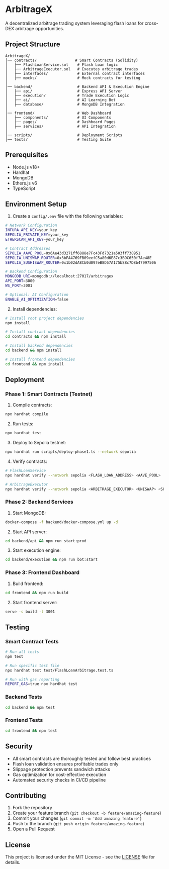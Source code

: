 # ArbitrageX

A decentralized arbitrage trading system leveraging flash loans for cross-DEX arbitrage opportunities.

## Project Structure

```
ArbitrageX/
│── contracts/                 # Smart Contracts (Solidity)
│   ├── FlashLoanService.sol    # Flash Loan logic
│   ├── ArbitrageExecutor.sol   # Executes arbitrage trades
│   ├── interfaces/             # External contract interfaces
│   ├── mocks/                  # Mock contracts for testing
│
│── backend/                    # Backend API & Execution Engine
│   ├── api/                    # Express API Server
│   ├── execution/              # Trade Execution Logic
│   ├── ai/                     # AI Learning Bot
│   ├── database/               # MongoDB Integration
│
│── frontend/                   # Web Dashboard
│   ├── components/             # UI Components
│   ├── pages/                  # Dashboard Pages
│   ├── services/               # API Integration
│
│── scripts/                    # Deployment Scripts
│── tests/                      # Testing Suite
```

## Prerequisites

- Node.js v18+
- Hardhat
- MongoDB
- Ethers.js v6
- TypeScript

## Environment Setup

1. Create a `config/.env` file with the following variables:

```bash
# Network Configuration
INFURA_API_KEY=your_key
SEPOLIA_PRIVATE_KEY=your_key
ETHERSCAN_API_KEY=your_key

# Contract Addresses
SEPOLIA_AAVE_POOL=0x6Ae43d3271ff6888e7Fc43Fd7321a503ff738951
SEPOLIA_UNISWAP_ROUTER=0x3bFA4769FB09eefC5a80d6E87c3B9C650f7Ae48E
SEPOLIA_SUSHISWAP_ROUTER=0x1b02dA8Cb0d097eB8D57A175b88c7D8b47997506

# Backend Configuration
MONGODB_URI=mongodb://localhost:27017/arbitragex
API_PORT=3000
WS_PORT=3001

# Optional: AI Configuration
ENABLE_AI_OPTIMIZATION=false
```

2. Install dependencies:

```bash
# Install root project dependencies
npm install

# Install contract dependencies
cd contracts && npm install

# Install backend dependencies
cd backend && npm install

# Install frontend dependencies
cd frontend && npm install
```

## Deployment

### Phase 1: Smart Contracts (Testnet)

1. Compile contracts:

```bash
npx hardhat compile
```

2. Run tests:

```bash
npx hardhat test
```

3. Deploy to Sepolia testnet:

```bash
npx hardhat run scripts/deploy-phase1.ts --network sepolia
```

4. Verify contracts:

```bash
# FlashLoanService
npx hardhat verify --network sepolia <FLASH_LOAN_ADDRESS> <AAVE_POOL>

# ArbitrageExecutor
npx hardhat verify --network sepolia <ARBITRAGE_EXECUTOR> <UNISWAP> <SUSHISWAP> <FLASH_LOAN_ADDRESS>
```

### Phase 2: Backend Services

1. Start MongoDB:

```bash
docker-compose -f backend/docker-compose.yml up -d
```

2. Start API server:

```bash
cd backend/api && npm run start:prod
```

3. Start execution engine:

```bash
cd backend/execution && npm run bot:start
```

### Phase 3: Frontend Dashboard

1. Build frontend:

```bash
cd frontend && npm run build
```

2. Start frontend server:

```bash
serve -s build -l 3001
```

## Testing

### Smart Contract Tests

```bash
# Run all tests
npm test

# Run specific test file
npx hardhat test test/FlashLoanArbitrage.test.ts

# Run with gas reporting
REPORT_GAS=true npx hardhat test
```

### Backend Tests

```bash
cd backend && npm test
```

### Frontend Tests

```bash
cd frontend && npm test
```

## Security

- All smart contracts are thoroughly tested and follow best practices
- Flash loan validation ensures profitable trades only
- Slippage protection prevents sandwich attacks
- Gas optimization for cost-effective execution
- Automated security checks in CI/CD pipeline

## Contributing

1. Fork the repository
2. Create your feature branch (`git checkout -b feature/amazing-feature`)
3. Commit your changes (`git commit -m 'Add amazing feature'`)
4. Push to the branch (`git push origin feature/amazing-feature`)
5. Open a Pull Request

## License

This project is licensed under the MIT License - see the [LICENSE](LICENSE) file for details.
